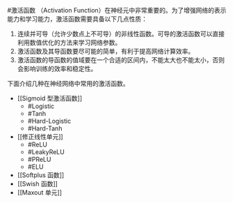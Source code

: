 #激活函数 （Activation Function）在神经元中非常重要的。为了增强网络的表示能力和学习能力，激活函数需要具备以下几点性质：
1. 连续并可导（允许少数点上不可导）的非线性函数。可导的激活函数可以直接利用数值优化的方法来学习网络参数。
2. 激活函数及其导函数要尽可能的简单，有利于提高网络计算效率。
3. 激活函数的导函数的值域要在一个合适的区间内，不能太大也不能太小，否则会影响训练的效率和稳定性。

下面介绍几种在神经网络中常用的激活函数。
- [[Sigmoid 型激活函数]]
	- #Logistic
	- #Tanh
	- #Hard-Logistic
	- #Hard-Tanh
- [[修正线性单元]]
	- #ReLU
	- #LeakyReLU
	- #PReLU
	- #ELU
- [[Softplus 函数]]
- [[Swish 函数]]
- [[Maxout 单元]]